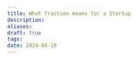 ```yaml
---
title: What Traction means for a Startup
description: 
aliases: 
draft: true
tags: 
date: 2024-04-18
---
```

